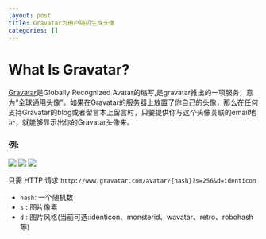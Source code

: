 ```yaml
---
layout: post
title: Gravatar为用户随机生成头像
categories: []
---
```


# What Is Gravatar?
[Gravatar](http://cn.gravatar.com/)是Globally Recognized Avatar的缩写,是gravatar推出的一项服务，意为“全球通用头像”。如果在Gravatar的服务器上放置了你自己的头像，那么在任何支持Gravatar的blog或者留言本上留言时，只要提供你与这个头像关联的email地址，就能够显示出你的Gravatar头像来。

### 例:
![](http://www.gravatar.com/avatar/11?s=256&d=identicon)
![](http://www.gravatar.com/avatar/13?s=256&d=monsterid)
![](http://www.gravatar.com/avatar/14?s=256&d=retro)


只需 HTTP 请求 `http://www.gravatar.com/avatar/{hash}?s=256&d=identicon`

+ `hash`: 一个随机数
+ `s` : 图片像素
+ `d` : 图片风格(当前可选:identicon、monsterid、wavatar、retro、robohash 等)
